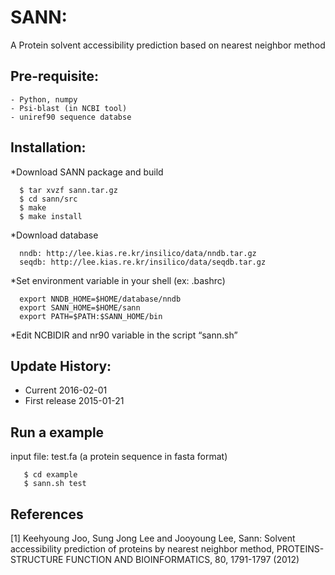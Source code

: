 # SANN: 
A Protein solvent accessibility prediction based on nearest neighbor method

## Pre-requisite:
    - Python, numpy
    - Psi-blast (in NCBI tool)
    - uniref90 sequence databse

## Installation:

*Download SANN package and build
~~~
  $ tar xvzf sann.tar.gz
  $ cd sann/src
  $ make
  $ make install
~~~

*Download database
~~~
  nndb: http://lee.kias.re.kr/insilico/data/nndb.tar.gz
  seqdb: http://lee.kias.re.kr/insilico/data/seqdb.tar.gz
~~~

  
*Set environment variable in your shell (ex: .bashrc)
~~~
  export NNDB_HOME=$HOME/database/nndb
  export SANN_HOME=$HOME/sann
  export PATH=$PATH:$SANN_HOME/bin
~~~

*Edit NCBIDIR and nr90 variable in the script “sann.sh”

## Update History:

- Current       2016-02-01
- First release 2015-01-21

## Run a example

input file: test.fa (a protein sequence in fasta format)
~~~
   $ cd example
   $ sann.sh test
~~~

## References

[1] Keehyoung Joo, Sung Jong Lee and Jooyoung Lee, Sann: Solvent accessibility prediction of proteins by nearest neighbor method, PROTEINS-STRUCTURE FUNCTION AND BIOINFORMATICS, 80, 1791-1797 (2012)
